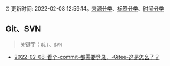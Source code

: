 :alarm_clock: 更新时间: 2022-02-08 12:59:14。[来源分类](../README.md)、[标签分类](../TAGS.md)、[时间分类](../TIMELINE.md)

## Git、SVN


> 关键字：`Git`、`SVN`



- [2022-02-08-看个-commit-都需要登录，-Gitee-这是怎么了？](https://www.v2ex.com/t/832503) 